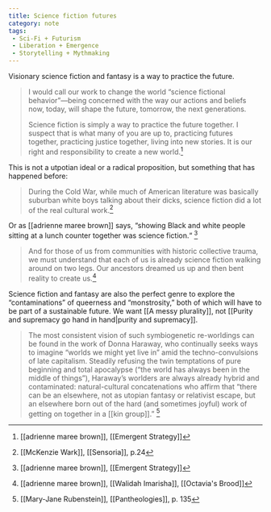 ```yaml
---
title: Science fiction futures
category: note
tags:
 - Sci-Fi + Futurism
 - Liberation + Emergence 
 - Storytelling + Mythmaking
---
```


Visionary science fiction and fantasy is a way to practice the future.

> I would call our work to change the world “science fictional behavior”—being concerned with the way our actions and beliefs now, today, will shape the future, tomorrow, the next generations.
> 
> Science fiction is simply a way to practice the future together. I suspect that is what many of you are up to, practicing futures together, practicing justice together, living into new stories. It is our right and responsibility to create a new world.[^1] 

[^1]: [[adrienne maree brown]], [[Emergent Strategy]]

This is not a utpotian ideal or a radical proposition, but something that has happened before: 

> During the Cold War, while much of American literature was basically suburban white boys talking about their dicks, science fiction did a lot of the real cultural work.[^2]

[^2]: [[McKenzie Wark]], [[Sensoria]], p.24

Or as [[adrienne maree brown]] says, “showing Black and white people sitting at a lunch counter together was science fiction.“ [^3]

[^3]: [[adrienne maree brown]], [[Emergent Strategy]]

> And for those of us from communities with historic collective trauma, we must understand that each of us is already science fiction walking around on two legs. Our ancestors dreamed us up and then bent reality to create us.[^4]

[^4]: [[adrienne maree brown]], [[Walidah Imarisha]], [[Octavia's Brood]]

Science fiction and fantasy are also the perfect genre to explore the “contaminations” of queerness and “monstrosity,” both of which will have to be part of a sustainable future. We want [[A messy plurality]], not [[Purity and supremacy go hand in hand|purity and supremacy]].

> The most consistent vision of such symbiogenetic re-worldings can be found in the work of Donna Haraway, who continually seeks ways to imagine “worlds we might yet live in” amid the techno-convulsions of late capitalism. Steadily refusing the twin temptations of pure beginning and total apocalypse (“the world has always been in the middle of things”), Haraway’s worlders are always already hybrid and contaminated: natural-cultural concatenations who affirm that “there can be an elsewhere, not as utopian fantasy or relativist escape, but an elsewhere born out of the hard (and sometimes joyful) work of getting on together in a [[kin group]].” [^5]

[^5]: [[Mary-Jane Rubenstein]], [[Pantheologies]], p. 135